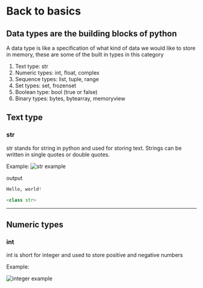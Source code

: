 # Back to basics

## Data types are the building blocks of python

A data type is like a specification of what kind of data we would like to store
in memory, these are some of the built in types in this category

1. Text type: str
2. Numeric types: int, float, complex
3. Sequence types: list, tuple, range
4. Set types: set, frozenset
5. Boolean type: bool (true or false)
6. Binary types: bytes, bytearray, memoryview

## Text type

### str

str stands for string in python and used for storing text. Strings can be written
in single quotes or double quotes.

Example: ![str example](https://hackernoon.com/images/B6I7WEwrKubf11jAWFL33iiMzR13-s63531s3.png)

output

```python
Hello, world!
```

```python
<class str>
```

---

## Numeric types

### int

int is short for integer and used to store positive and negative numbers

Example:

![integer example](https://hackernoon.com/images/B6I7WEwrKubf11jAWFL33iiMzR13-qc3i312j.jpeg)